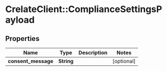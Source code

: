 # CrelateClient::ComplianceSettingsPayload

## Properties
Name | Type | Description | Notes
------------ | ------------- | ------------- | -------------
**consent_message** | **String** |  | [optional] 



